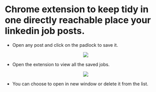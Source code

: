 # Chrome extension to keep tidy in one directly reachable place your linkedin job posts. 
<ul>
<li>Open any post and click on the padlock to save it.</li>
</ul>
<p align="center">
  <img src="screenshots/screen1">
</p>

<ul>
<li>Open the extension to view all the saved jobs.</li>
</ul>
<p align="center">
  <img src="screenshots/screen2">
</p>
<ul>
<li>You can choose to open in new window or delete it from the list.</li>
</ul>
